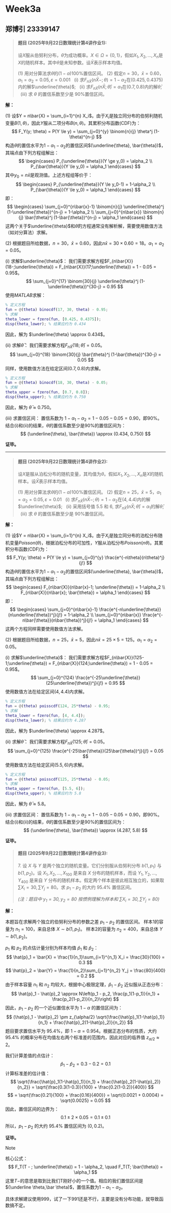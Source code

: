 # Week3a

## 郑博引 23339147

> #### **题目 (2025年9月22日数理统计第4讲作业1):**
>
> 设$X$服从伯努利分布，$\theta$为成功概率。$X \in \Omega = \{0, 1\}$，假如$X_1, X_2, \dots, X_n$是$X$的随机样本。其中$\theta$是未知参数。设$\bar{X}$表示样本均值。
>
> ($1$) 用对分算法求$\theta$的$(1-\alpha)100\%$置信区间。
> ($2$) 假定$n=30$，$\bar{x}=0.60$，$\alpha_1=\alpha_2=0.05, \varepsilon=0.001$
> &nbsp;&nbsp;(i) 求$F_{n\bar{X}}(n\bar{X}-;\theta)=1-\alpha_2$在$(0.425, 0.4375)$内的解$\underline{\theta}$;
> &nbsp;&nbsp;(ii) 求$F_{n\bar{X}}(n\bar{X};\bar{\theta})=\alpha_1$在$(0.7, 0.8)$内的解$\bar{\theta}$;
> &nbsp;&nbsp;(iii) 求 $\theta$ 的置信系数至少是 $90\%$置信区间。

**解：**

($1$)
设$Y = n\bar{X} = \sum_{i=1}^{n} X_i$。由于$X_i$是独立同分布的伯努利随机变量$B(1, \theta)$，因此$Y$服从二项分布$B(n, \theta)$。其累积分布函数(CDF)为：
$$
F_Y(y; \theta) = P(Y \le y) = \sum_{j=0}^{y} \binom{n}{j} \theta^j (1-\theta)^{n-j}
$$
构造$\theta$的置信水平为$1-\alpha_1-\alpha_2$的置信区间$(\underline{\theta}, \bar{\theta})$，其端点由下列方程组解出：
$$
\begin{cases}
P_{\underline{\theta}}(Y \ge y_0) = \alpha_2 \\
P_{\bar{\theta}}(Y \le y_0) = \alpha_1
\end{cases}
$$
其中$y_0=n\bar{x}$是观测值。上述方程组等价于：
$$
\begin{cases}
P_{\underline{\theta}}(Y \le y_0-1) = 1-\alpha_2 \\
P_{\bar{\theta}}(Y \le y_0) = \alpha_1
\end{cases}
$$
即：
$$
\begin{cases}
\sum_{j=0}^{n\bar{x}-1} \binom{n}{j} \underline{\theta}^j (1-\underline{\theta})^{n-j} = 1-\alpha_2 \\
\sum_{j=0}^{n\bar{x}} \binom{n}{j} \bar{\theta}^j (1-\bar{\theta})^{n-j} = \alpha_1
\end{cases}
$$
这两个关于$\underline{\theta}$和$\bar{\theta}$的方程通常没有解析解，需要使用数值方法（如对分算法）求解。

($2$)
根据题目所给数据，$n=30$，$\bar{x}=0.60$，因此$n\bar{x} = 30 \times 0.60 = 18$。$\alpha_1=\alpha_2=0.05$。

(i) 求解$\underline{\theta}$：
我们需要求解方程$F_{n\bar{X}}(18-;\underline{\theta}) = F_{n\bar{X}}(17;\underline{\theta}) = 1 - 0.05 = 0.95$。
$$
\sum_{j=0}^{17} \binom{30}{j} \underline{\theta}^j (1-\underline{\theta})^{30-j} = 0.95
$$
使用$MATLAB$求解：
```matlab
% 定义方程
fun = @(theta) binocdf(17, 30, theta) - 0.95;
% 求解
theta_lower = fzero(fun, [0.425, 0.4375]);
disp(theta_lower); % 结果应约为 0.434
```
因此，解为 $\underline{\theta} \approx 0.434$。

(ii) 求解$\bar{\theta}$：
我们需要求解方程$F_{n\bar{X}}(18;\bar{\theta}) = 0.05$。
$$
\sum_{j=0}^{18} \binom{30}{j} \bar{\theta}^j (1-\bar{\theta})^{30-j} = 0.05
$$
同样，使用数值方法在给定区间$(0.7, 0.8)$内求解。
```matlab
% 定义方程
fun = @(theta) binocdf(18, 30, theta) - 0.05;
% 求解
theta_upper = fzero(fun, [0.7, 0.8]);
disp(theta_upper); % 结果应约为 0.750
```
因此，解为 $\bar{\theta} \approx 0.750$。

(iii) 求置信区间：
置信系数为 $1 - \alpha_1 - \alpha_2 = 1 - 0.05 - 0.05 = 0.90$，即$90\%$。
结合(i)和(ii)的结果，$\theta$的置信系数至少是$90\%$的置信区间为：
$$
(\underline{\theta}, \bar{\theta}) \approx (0.434, 0.750)
$$

**证毕。**

---

> #### **题目 (2025年9月22日数理统计第4讲作业2):**
>
> 设$X$是服从泊松分布的随机变量，其均值为$\theta$。假如$X_1, X_2, \dots, X_n$是$X$的随机样本。设$\bar{X}$表示样本均值。
>
> ($1$) 用对分算法求$\theta$的$(1-\alpha)100\%$置信区间。
> ($2$) 假定$n=25$，$\bar{x}=5$，$\alpha_1=\alpha_2=0.05, \varepsilon=0.01$
> &nbsp;&nbsp;(i) 求$F_{n\bar{X}}(n\bar{X}-;\theta)=1-\alpha_2$在$(4, 4.4)$内的解$\underline{\theta}$;
> &nbsp;&nbsp;(ii) 采用括号值 $5.5$ 和 $6$, 求$F_{n\bar{X}}(n\bar{X};\bar{\theta})=\alpha_1$的解$\bar{\theta}$;
> &nbsp;&nbsp;(iii) 求 $\theta$ 的置信系数至少是 $90\%$置信区间。

**解：**

($1$)
设$Y = n\bar{X} = \sum_{i=1}^{n} X_i$。由于$X_i$是独立同分布的泊松分布随机变量$Poisson(\theta)$，根据泊松分布的可加性，$Y$服从泊松分布$Poisson(n\theta)$。其累积分布函数(CDF)为：
$$
F_Y(y; \theta) = P(Y \le y) = \sum_{j=0}^{y} \frac{e^{-n\theta}(n\theta)^j}{j!}
$$
构造$\theta$的置信水平为$1-\alpha_1-\alpha_2$的置信区间$(\underline{\theta}, \bar{\theta})$，其端点由下列方程组解出：
$$
\begin{cases}
F_{n\bar{X}}(n\bar{x}-1; \underline{\theta}) = 1-\alpha_2 \\
F_{n\bar{X}}(n\bar{x}; \bar{\theta}) = \alpha_1
\end{cases}
$$
即：
$$
\begin{cases}
\sum_{j=0}^{n\bar{x}-1} \frac{e^{-n\underline{\theta}}(n\underline{\theta})^j}{j!} = 1-\alpha_2 \\
\sum_{j=0}^{n\bar{x}} \frac{e^{-n\bar{\theta}}(n\bar{\theta})^j}{j!} = \alpha_1
\end{cases}
$$
这两个方程同样需要使用数值方法求解。

($2$)
根据题目所给数据，$n=25$，$\bar{x}=5$，因此$n\bar{x} = 25 \times 5 = 125$。$\alpha_1=\alpha_2=0.05$。

(i) 求解$\underline{\theta}$：
我们需要求解方程$F_{n\bar{X}}(125-1;\underline{\theta}) = F_{n\bar{X}}(124;\underline{\theta}) = 1 - 0.05 = 0.95$。
$$
\sum_{j=0}^{124} \frac{e^{-25\underline{\theta}}(25\underline{\theta})^j}{j!} = 0.95
$$
使用数值方法在给定区间$(4, 4.4)$内求解。
```matlab
% 定义方程
fun = @(theta) poisscdf(124, 25*theta) - 0.95;
% 求解
theta_lower = fzero(fun, [4, 4.4]);
disp(theta_lower); % 结果应约为 4.287
```
因此，解为 $\underline{\theta} \approx 4.287$。

(ii) 求解$\bar{\theta}$：
我们需要求解方程$F_{n\bar{X}}(125;\bar{\theta}) = 0.05$。
$$
\sum_{j=0}^{125} \frac{e^{-25\bar{\theta}}(25\bar{\theta})^j}{j!} = 0.05
$$
使用数值方法在给定区间$(5.5, 6)$内求解。
```matlab
% 定义方程
fun = @(theta) poisscdf(125, 25*theta) - 0.05;
% 求解
theta_upper = fzero(fun, [5.5, 6]);
disp(theta_upper); % 结果应约为 5.8
```
因此，解为 $\bar{\theta} \approx 5.8$。

(iii) 求置信区间：
置信系数为 $1 - \alpha_1 - \alpha_2 = 1 - 0.05 - 0.05 = 0.90$，即$90\%$。
结合(i)和(ii)的结果，$\theta$的置信系数至少是$90\%$的置信区间为：
$$
(\underline{\theta}, \bar{\theta}) \approx (4.287, 5.8)
$$

**证毕。**

> #### **题目 ($2025$年$9$月$22$日数理统计第$4$讲作业$3$):**
>
> $7$. 设 $X$ 与 $Y$ 是两个独立的随机变量。它们分别服从伯努利分布 $b(1, p_1)$ 与 $b(1, p_2)$。设 $X_1, X_2, \dots, X_{100}$ 是来自 $X$ 分布的随机样本，而设 $Y_1, Y_2, \dots, Y_{400}$ 是来自 $Y$ 分布的随机样本。假定两个样本是彼此相互独立的，如果取 $\sum X_i = 30, \sum Y_j=80$。求 $p_1-p_2$ 的大约 $95.4\%$ 置信区间。
>
> *(注：题目中 $y_1=30, y_2=80$ 按惯例理解为样本和 $\sum X_i=30, \sum Y_j=80$)*

**解：**

本题旨在求解两个独立的伯努利分布的参数之差 $p_1 - p_2$ 的置信区间。
样本$1$的容量为 $n_1 = 100$，来自总体 $X \sim b(1, p_1)$。
样本$2$的容量为 $n_2 = 400$，来自总体 $Y \sim b(1, p_2)$。

$p_1$ 和 $p_2$ 的点估计量分别为样本均值 $\hat{p}_1$ 和 $\hat{p}_2$：
$$
\hat{p}_1 = \bar{X} = \frac{1}{n_1}\sum_{i=1}^{n_1} X_i = \frac{30}{100} = 0.3
$$
$$
\hat{p}_2 = \bar{Y} = \frac{1}{n_2}\sum_{j=1}^{n_2} Y_j = \frac{80}{400} = 0.2
$$
由于样本容量 $n_1$ 和 $n_2$ 均较大，根据中心极限定理，$\hat{p}_1 - \hat{p}_2$ 近似服从正态分布：
$$
\hat{p}_1 - \hat{p}_2 \approx N\left(p_1 - p_2, \frac{p_1(1-p_1)}{n_1} + \frac{p_2(1-p_2)}{n_2}\right)
$$
因此，$p_1 - p_2$ 的一个近似置信水平为 $1-\alpha$ 的置信区间为：
$$
(\hat{p}_1 - \hat{p}_2) \pm z_{\alpha/2} \sqrt{\frac{\hat{p}_1(1-\hat{p}_1)}{n_1} + \frac{\hat{p}_2(1-\hat{p}_2)}{n_2}}
$$
题目要求置信水平为 $95.4\%$，即 $1-\alpha = 0.954$。根据正态分布的性质，大约 $95.4\%$ 的概率分布在均值左右两个标准差的范围内，因此对应的临界值 $z_{\alpha/2} \approx 2$。

我们计算差值的点估计：
$$
\hat{p}_1 - \hat{p}_2 = 0.3 - 0.2 = 0.1
$$
计算标准差的估计值：
$$
\sqrt{\frac{\hat{p}_1(1-\hat{p}_1)}{n_1} + \frac{\hat{p}_2(1-\hat{p}_2)}{n_2}} = \sqrt{\frac{0.3(1-0.3)}{100} + \frac{0.2(1-0.2)}{400}}
$$
$$
= \sqrt{\frac{0.21}{100} + \frac{0.16}{400}} = \sqrt{0.0021 + 0.0004} = \sqrt{0.0025} = 0.05
$$
因此，置信区间的边界为：
$$
0.1 \pm 2 \times 0.05 = 0.1 \pm 0.1
$$
所以，$p_1 - p_2$ 的大约 $95.4\%$ 置信区间为 $(0, 0.2)$。

**证毕。**

> [!NOTE]
>
> 核心公式：
> $$
> F_T(T - ; \underline{\theta}) = 1 - \alpha_2, \quad F_T(T; \bar{\theta}) = \alpha_1
> $$
> 这里$T-$的意思是取到比我们T刚好小的一个值。相应的我们置信区间是$(\underline \theta,\bar \theta)$，置信系数为$1-\alpha_1-\alpha_2$。
>
> 具体求解建议使用999，试了一下991还是不行，主要是没有分布功能，就导致函数搞不定。